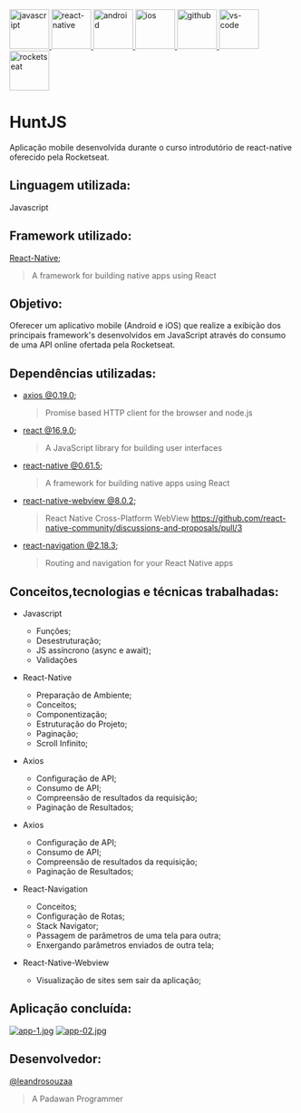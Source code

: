 
<div>
  <a href="#" target="_blank">
    <img src="https://i.postimg.cc/DWHWLtpW/javascript.png" width="70" height="70" alt="javascript"/>
  </a> 
  <a href="https://facebook.github.io/react-native/" target="_blank">
    <img src="https://i.postimg.cc/G8D4Qq6X/react-native.png" width="70" alt="react-native"/>
  </a>
  <a href="https://postimg.cc/vxLcRDY9" target="_blank">
    <img src="https://i.postimg.cc/vxLcRDY9/android.png" width="70" alt="android"/>
  </a> 
  <a href="https://postimg.cc/qz4NscwG" target="_blank">
    <img src="https://i.postimg.cc/qz4NscwG/ios.png" width="70" alt="ios"/>
  </a> 
  <a href="https://postimg.cc/fVbkFw6t" target="_blank">
    <img src="https://i.postimg.cc/fVbkFw6t/github.png" width="70" height="70" alt="github"/>
  </a> 
  <a href="https://postimg.cc/gwXjzgcG" target="_blank">
    <img src="https://i.postimg.cc/gwXjzgcG/vs-code.png" width="70" height="70" alt="vs-code"/>
  </a> 
  <a href="https://postimg.cc/qtPRz2gy" target="_blank">
    <img src="https://i.postimg.cc/qtPRz2gy/rocketseat.png" width="70" height="70" alt="rocketseat"/>
  </a> 
</div>

# HuntJS
Aplicação mobile desenvolvida durante o curso introdutório de react-native oferecido pela Rocketseat.

## Linguagem utilizada: 
   Javascript
   
## Framework utilizado:
  [React-Native](https://facebook.github.io/react-native/);
  >A framework for building native apps using React

## Objetivo:
  Oferecer um aplicativo mobile (Android e iOS) que realize a exibição dos principais framework's desenvolvidos em JavaScript através do consumo de uma API online ofertada pela Rocketseat.
  
## Dependências utilizadas:
  * [axios @0.19.0](https://github.com/axios/axios);
    >Promise based HTTP client for the browser and node.js
  * [react @16.9.0](https://reactjs.org);
    >A JavaScript library for building user interfaces
  * [react-native @0.61.5](https://facebook.github.io/react-native/);
    >A framework for building native apps using React
  * [react-native-webview @8.0.2](https://github.com/react-native-community/react-native-webview);
    >React Native Cross-Platform WebView https://github.com/react-native-community/discussions-and-proposals/pull/3
  * [react-navigation @2.18.3](https://reactnavigation.org);
    >Routing and navigation for your React Native apps
    
## Conceitos,tecnologias e técnicas trabalhadas:
  * Javascript
    - Funções;
    - Desestruturação;
    - JS assíncrono (async e await);
    - Validações
  
  * React-Native
    - Preparação de Ambiente;
    - Conceitos;
    - Componentização;
    - Estruturação do Projeto;
    - Paginação;
    - Scroll Infinito;
    
  * Axios
    - Configuração de API;
    - Consumo de API;
    - Compreensão de resultados da requisição;
    - Paginação de Resultados;
    
  * Axios
    - Configuração de API;
    - Consumo de API;
    - Compreensão de resultados da requisição;
    - Paginação de Resultados;
    
  * React-Navigation
    - Conceitos;
    - Configuração de Rotas;
    - Stack Navigator;
    - Passagem de parâmetros de uma tela para outra;
    - Enxergando parâmetros enviados de outra tela;
    
  * React-Native-Webview
    - Visualização de sites sem sair da aplicação;
    
## Aplicação concluída:

[![app-1.jpg](https://i.postimg.cc/wjz5cZWg/app-1.jpg)](https://postimg.cc/KR9gmqSH) [![app-02.jpg](https://i.postimg.cc/wjWtyGZW/app-02.jpg)](https://postimg.cc/rDry7Q8W)

## Desenvolvedor:
  [@leandrosouzaa](https://github.com/leandrosouzaa)
  >A Padawan Programmer
